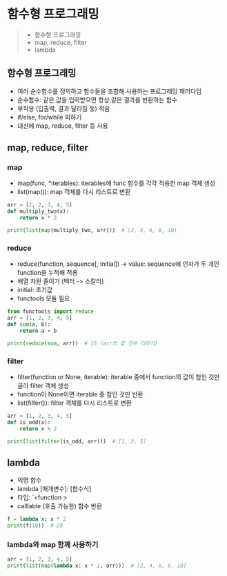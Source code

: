 # 함수형 프로그래밍

> - 함수형 프로그래밍
> - map, reduce, filter
> - lambda

## 함수형 프로그래밍

- 여러 순수함수를 정의하고 함수들을 조합해 사용하는 프로그래밍 패러다임
- 순수함수: 같은 값을 입력받으면 항상 같은 결과를 반환하는 함수
- 부작용 (입출력, 결과 달라짐 등) 적음
- if/else, for/while 피하기
- 대신에 map, reduce, filter 등 사용

## map, reduce, filter
### map

- map(func, *iterables): iterables에 func 함수를 각각 적용한 map 객체 생성
- list(map()): map 객체를 다시 리스트로 변환

~~~Python
arr = [1, 2, 3, 4, 5]
def multiply_two(x):
    return x * 2

print(list(map(multiply_two, arr)))  # (2, 4, 6, 8, 10)
~~~

### reduce

- reduce(function, sequence[, initial]) -> value: sequence에 인자가 두 개인 function을 누적해 적용
- 배열 차원 줄이기 (벡터 -> 스칼라)
- initial: 초기값
- functools 모듈 필요

~~~Python
from functools import reduce
arr = [1, 2, 3, 4, 5]
def sum(a, b):
    return a + b

print(reduce(sum, arr))  # 15 (arr의 값 전부 더하기)
~~~

### filter

- filter(function or None, iterable): iterable 중에서 function의 값이 참인 것만 골라 filter 객체 생성
- function이 None이면 iterable 중 참인 것만 반환
- list(filter()): filter 객체를 다시 리스트로 변환

~~~Python
arr = [1, 2, 3, 4, 5]
def is_odd(x):
    return x % 2

print(list(filter(is_odd, arr)))  # [1, 3, 5]
~~~

## lambda

- 익명 함수
- lambda [매개변수]: [함수식]
- 타입: `<function <lambda>>
- calllable (호출 가능한) 함수 반환

~~~Python
f = lambda x: x * 2
print(f(10))  # 20
~~~

### lambda와 map 함께 사용하기

~~~Python
arr = [1, 2, 3, 4, 5]
print(list(map(lambda x: x * 2, arr)))  # [2, 4, 6, 8, 10]
~~~
